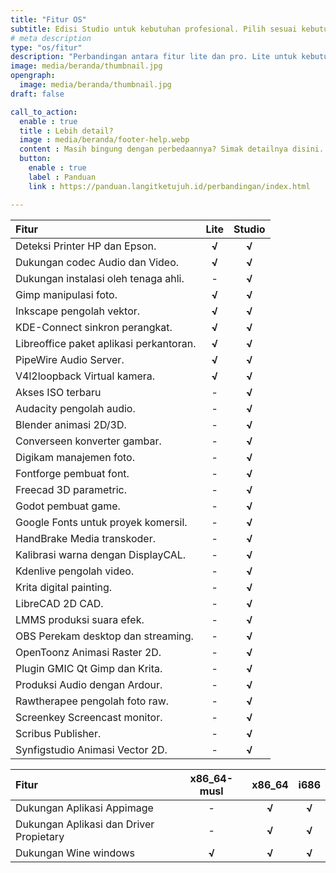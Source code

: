 ```yaml
---
title: "Fitur OS"
subtitle: Edisi Studio untuk kebutuhan profesional. Pilih sesuai kebutuhan!
# meta description
type: "os/fitur"
description: "Perbandingan antara fitur lite dan pro. Lite untuk kebutuhan sederhana, sedangkan pro untuk kebutuhan profesional."
image: media/beranda/thumbnail.jpg
opengraph:
  image: media/beranda/thumbnail.jpg
draft: false

call_to_action:
  enable : true
  title : Lebih detail?
  image : media/beranda/footer-help.webp
  content : Masih bingung dengan perbedaannya? Simak detailnya disini. Atau hubungi kami di layanan yang tersedia.
  button:
    enable : true
    label : Panduan
    link : https://panduan.langitketujuh.id/perbandingan/index.html

---
```


| Fitur                                   | Lite  | Studio |
| :-------------------------------------- | :---: | :----: |
| Deteksi Printer HP dan Epson.           | **√** | **√**  |
| Dukungan codec Audio dan Video.         | **√** | **√**  |
| Dukungan instalasi oleh tenaga ahli.    |   -   | **√**  |
| Gimp manipulasi foto.                   | **√** | **√**  |
| Inkscape pengolah vektor.               | **√** | **√**  |
| KDE-Connect sinkron perangkat.          | **√** | **√**  |
| Libreoffice paket aplikasi perkantoran. | **√** | **√**  |
| PipeWire Audio Server.                  | **√** | **√**  |
| V4l2loopback Virtual kamera.            | **√** | **√**  |
| Akses ISO terbaru                       |   -   | **√**  |
| Audacity pengolah audio.                |   -   | **√**  |
| Blender animasi 2D/3D.                  |   -   | **√**  |
| Converseen konverter gambar.            |   -   | **√**  |
| Digikam manajemen foto.                 |   -   | **√**  |
| Fontforge pembuat font.                 |   -   | **√**  |
| Freecad 3D parametric.                  |   -   | **√**  |
| Godot pembuat game.                     |   -   | **√**  |
| Google Fonts untuk proyek komersil.     |   -   | **√**  |
| HandBrake Media transkoder.             |   -   | **√**  |
| Kalibrasi warna dengan DisplayCAL.      |   -   | **√**  |
| Kdenlive pengolah video.                |   -   | **√**  |
| Krita digital painting.                 |   -   | **√**  |
| LibreCAD 2D CAD.                        |   -   | **√**  |
| LMMS produksi suara efek.               |   -   | **√**  |
| OBS Perekam desktop dan streaming.      |   -   | **√**  |
| OpenToonz Animasi Raster 2D.            |   -   | **√**  |
| Plugin GMIC Qt Gimp dan Krita.          |   -   | **√**  |
| Produksi Audio dengan Ardour.           |   -   | **√**  |
| Rawtherapee pengolah foto raw.          |   -   | **√**  |
| Screenkey Screencast monitor.           |   -   | **√**  |
| Scribus Publisher.                      |   -   | **√**  |
| Synfigstudio Animasi Vector 2D.         |   -   | **√**  |

| Fitur                                   | x86_64-musl | x86_64 | i686  |
| :-------------------------------------- | :---------: | :----: | :---: |
| Dukungan Aplikasi Appimage              |      -      | **√**  | **√** |
| Dukungan Aplikasi dan Driver Propietary |      -      | **√**  | **√** |
| Dukungan Wine windows                   |    **√**    | **√**  | **√** |
